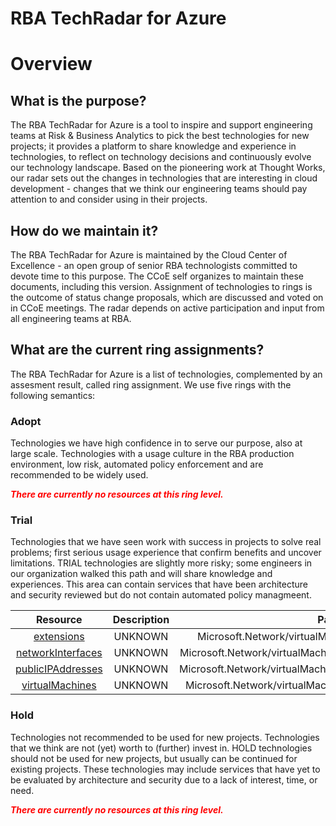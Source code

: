 
RBA TechRadar for Azure
=======================

# Overview

## What is the purpose?


The RBA TechRadar for Azure is a tool to inspire and support engineering teams at Risk & Business Analytics to pick the best technologies for new projects; it provides a platform to share knowledge and experience in technologies, to reflect on technology decisions and continuously evolve our technology landscape.  Based on the pioneering work at Thought Works, our radar sets out the changes in technologies that are interesting in cloud development - changes that we think our engineering teams should pay attention to and consider using in their projects.
## How do we maintain it?


The RBA TechRadar for Azure is maintained by the Cloud Center of Excellence - an open group of senior RBA technologists committed to devote time to this purpose.  The CCoE self organizes to maintain these documents, including this version.  Assignment of technologies to rings is the outcome of status change proposals, which are discussed and voted on in CCoE meetings.  The radar depends on active participation and input from all engineering teams at RBA.
## What are the current ring assignments?


The RBA TechRadar for Azure is a list of technologies, complemented by an assesment result, called ring assignment.  We use five rings with the following semantics:
### Adopt


Technologies we have high confidence in to serve our purpose, also at large scale.  Technologies with a usage culture in the RBA production environment, low risk, automated policy enforcement and are recommended to be widely used.  
  
***<font color="red"> There are currently no resources at this ring level. </font>***
### Trial


Technologies that we have seen work with success in projects to solve real problems;  first serious usage experience that confirm benefits and uncover limitations.  TRIAL technologies are slightly more risky; some engineers in our organization walked this path and will share knowledge and experiences.  This area can contain services that have been architecture and security reviewed but do not contain automated policy managmeent.  

|Resource|Description|Path|Status|
| :---: | :---: | :---: | :---: |
|[extensions](https://github.com/openrba/python-azure-techradar/Microsoft.Network/virtualMachineScaleSets/extensions/README.md)|UNKNOWN|Microsoft.Network/virtualMachineScaleSets/extensions|TRIAL|
|[networkInterfaces](https://github.com/openrba/python-azure-techradar/Microsoft.Network/virtualMachineScaleSets/networkInterfaces/README.md)|UNKNOWN|Microsoft.Network/virtualMachineScaleSets/networkInterfaces|TRIAL|
|[publicIPAddresses](https://github.com/openrba/python-azure-techradar/Microsoft.Network/virtualMachineScaleSets/publicIPAddresses/README.md)|UNKNOWN|Microsoft.Network/virtualMachineScaleSets/publicIPAddresses|TRIAL|
|[virtualMachines](https://github.com/openrba/python-azure-techradar/Microsoft.Network/virtualMachineScaleSets/virtualMachines/README.md)|UNKNOWN|Microsoft.Network/virtualMachineScaleSets/virtualMachines|TRIAL|

### Hold


Technologies not recommended to be used for new projects. Technologies that we think are not (yet) worth to (further) invest in.  HOLD technologies should not be used for new projects, but usually can be continued for existing projects.  These technologies may include services that have yet to be evaluated by architecture and security due to a lack of interest, time, or need.  
  
***<font color="red"> There are currently no resources at this ring level. </font>***